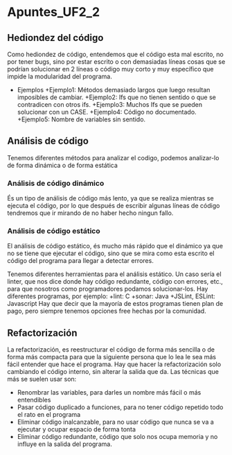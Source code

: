 # Apuntes_UF2_2

## Hediondez del código
Como hediondez de código, entendemos que el código esta mal escrito, no por tener bugs, sino por estar escrito o con demasiadas líneas cosas que se podrían solucionar en 2 líneas o código muy corto y muy específico que impide la modularidad del programa. 

* Ejemplos
 +Ejemplo1: Métodos demasiado largos que luego resultan imposibles de cambiar.
 +Ejemplo2: Ifs que no tienen sentido o que se contradicen con otros ifs.
 +Ejemplo3: Muchos Ifs que se pueden solucionar con un CASE.
 +Ejemplo4: Código no documentado.
 +Ejemplo5: Nombre de variables sin sentido.

## Análisis de código
Tenemos diferentes métodos para analizar el codigo, podemos analizar-lo de forma dinámica o de forma estática

### Análisis de código dinámico
És un tipo de análisis de código más lento, ya que se realiza mientras se ejecuta el código, por lo que después de escribir algunas líneas de código tendremos que ir mirando de no haber hecho ningun fallo.

### Análisis de código estático
El análisis de código estático, és mucho más rápido que el dinámico ya que no se tiene que ejecutar el código, sino que se mira como esta escrito el código del programa para llegar a detectar errores. 

Tenemos diferentes herramientas para el análisis estático. Un caso sería el linter, que nos dice donde hay código redundante, código con errores, etc., para que nosotros como programadores podamos solucionar-los.
Hay diferentes programas, por ejemplo:
 +lint: C
 +sonar: Java
 +JSLint, ESLint: Javascript
Hay que decir que la mayoría de estos programas tienen plan de pago, pero siempre tenemos opciones free hechas por la comunidad.

## Refactorización
La refactorización, es reestructurar el código de forma más sencilla o de forma más compacta para que la siguiente persona que lo lea le sea más fácil entender que hace el programa. Hay que hacer la refactorización solo cambiando el código interno, sin alterar la salida que da.
Las técnicas que más se suelen usar son:
- Renombrar las variables, para darles un nombre más fácil o más entendibles
- Pasar código duplicado a funciones, para no tener código repetido todo el rato en el programa
- Eliminar código inalcanzable, para no usar código que nunca se va a ejecutar y ocupar espacio de forma tonta
- Eliminar código redundante, código que solo nos ocupa memoria y no influye en la salida del programa.
